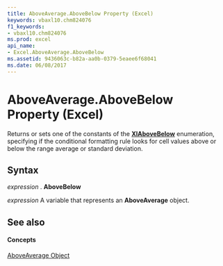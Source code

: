 ```yaml
---
title: AboveAverage.AboveBelow Property (Excel)
keywords: vbaxl10.chm824076
f1_keywords:
- vbaxl10.chm824076
ms.prod: excel
api_name:
- Excel.AboveAverage.AboveBelow
ms.assetid: 9436063c-b82a-aa0b-0379-5eaee6f68041
ms.date: 06/08/2017
---
```



# AboveAverage.AboveBelow Property (Excel)

Returns or sets one of the constants of the  **[XlAboveBelow](xlabovebelow-enumeration-excel.md)** enumeration, specifying if the conditional formatting rule looks for cell values above or below the range average or standard deviation.


## Syntax

 _expression_ . **AboveBelow**

 _expression_ A variable that represents an **AboveAverage** object.


## See also


#### Concepts


[AboveAverage Object](aboveaverage-object-excel.md)

